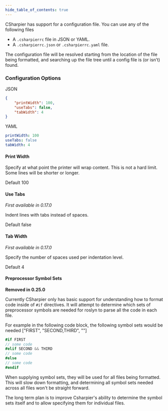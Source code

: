 ```yaml
---
hide_table_of_contents: true
---
```


CSharpier has support for a configuration file. You can use any of the following files
- A ```.csharpierrc``` file in JSON or YAML.
- A ```.csharpierrc.json``` or ```.csharpierrc.yaml``` file.

The configuration file will be resolved starting from the location of the file being formatted, and searching up the file tree until a config file is (or isn’t) found.

### Configuration Options
JSON
```json
{
    "printWidth": 100,
    "useTabs": false,
    "tabWidth": 4
}
```
YAML
```yaml
printWidth: 100
useTabs: false
tabWidth: 4
```

#### Print Width
Specify at what point the printer will wrap content. This is not a hard limit. Some lines will be shorter or longer.

Default 100
#### Use Tabs
_First available in 0.17.0_

Indent lines with tabs instead of spaces.

Default false
#### Tab Width
_First available in 0.17.0_

Specify the number of spaces used per indentation level.

Default 4

#### Preprocessor Symbol Sets
**Removed in 0.25.0**

Currently CSharpier only has basic support for understanding how to format code inside of `#if` directives.
It will attempt to determine which sets of preprocessor symbols are needed for roslyn to parse all the code in each file.

For example in the following code block, the following symbol sets would be needed ["FIRST", "SECOND,THIRD", ""]
```c#
#if FIRST
// some code
#elif SECOND && THIRD
// some code
#else
// some code
#endif

```

When supplying symbol sets, they will be used for all files being formatted. This will slow down formatting, and determining all symbol sets needed across all files won't be straight forward.

The long term plan is to improve Csharpier's ability to determine the symbol sets itself and to allow specifying them for individual files.

